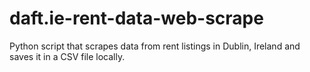 # daft.ie-rent-data-web-scrape
Python script that scrapes data from rent listings in Dublin, Ireland and saves it in a CSV file locally.
